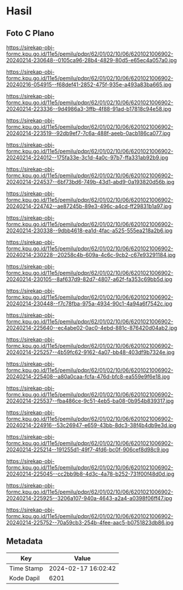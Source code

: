 # Hasil

## Foto C Plano

https://sirekap-obj-formc.kpu.go.id/11e5/pemilu/pdpr/62/01/02/10/06/6201021006902-20240214-230648--0105ca96-28b4-4829-80d5-e65ec4a057a0.jpg

https://sirekap-obj-formc.kpu.go.id/11e5/pemilu/pdpr/62/01/02/10/06/6201021006902-20240216-054915--f68def41-2852-475f-935e-a493a83ba665.jpg

https://sirekap-obj-formc.kpu.go.id/11e5/pemilu/pdpr/62/01/02/10/06/6201021006902-20240214-223336--9d4986a3-3ffb-4f88-91ad-b17818c94e58.jpg

https://sirekap-obj-formc.kpu.go.id/11e5/pemilu/pdpr/62/01/02/10/06/6201021006902-20240214-223519--92db9ef7-7c6a-488f-aeeb-0acb186ca077.jpg

https://sirekap-obj-formc.kpu.go.id/11e5/pemilu/pdpr/62/01/02/10/06/6201021006902-20240214-224012--175fa33e-3c1d-4a0c-97b7-ffa331ab92b9.jpg

https://sirekap-obj-formc.kpu.go.id/11e5/pemilu/pdpr/62/01/02/10/06/6201021006902-20240214-224537--6bf73bd6-749b-43d1-abd9-0a193820d56b.jpg

https://sirekap-obj-formc.kpu.go.id/11e5/pemilu/pdpr/62/01/02/10/06/6201021006902-20240214-224742--ae87245b-89e3-496c-a4cd-ff29831b1a97.jpg

https://sirekap-obj-formc.kpu.go.id/11e5/pemilu/pdpr/62/01/02/10/06/6201021006902-20240214-230338--9dbb4618-ea1d-4fac-a525-555ea218a2b6.jpg

https://sirekap-obj-formc.kpu.go.id/11e5/pemilu/pdpr/62/01/02/10/06/6201021006902-20240214-230228--20258c4b-609a-4c6c-9cb2-c67e93291184.jpg

https://sirekap-obj-formc.kpu.go.id/11e5/pemilu/pdpr/62/01/02/10/06/6201021006902-20240214-230105--8af637d9-82d7-4807-a62f-fa353c69bb5d.jpg

https://sirekap-obj-formc.kpu.go.id/11e5/pemilu/pdpr/62/01/02/10/06/6201021006902-20240214-230448--f7c78fba-975a-4934-90c1-4a94a6f7542c.jpg

https://sirekap-obj-formc.kpu.go.id/11e5/pemilu/pdpr/62/01/02/10/06/6201021006902-20240214-225640--ec4abe02-0ac0-4ebd-881c-876420d04ab2.jpg

https://sirekap-obj-formc.kpu.go.id/11e5/pemilu/pdpr/62/01/02/10/06/6201021006902-20240214-225257--4b59fc62-9162-4a07-bb48-403df9b7324e.jpg

https://sirekap-obj-formc.kpu.go.id/11e5/pemilu/pdpr/62/01/02/10/06/6201021006902-20240214-225408--a80a0caa-fcfa-476d-bfc8-ea559e9f6e18.jpg

https://sirekap-obj-formc.kpu.go.id/11e5/pemilu/pdpr/62/01/02/10/06/6201021006902-20240214-225537--fba486ce-9c51-4eb5-ba08-0b954b839317.jpg

https://sirekap-obj-formc.kpu.go.id/11e5/pemilu/pdpr/62/01/02/10/06/6201021006902-20240214-224916--53c26947-e659-43bb-8dc3-38f4b4db9e3d.jpg

https://sirekap-obj-formc.kpu.go.id/11e5/pemilu/pdpr/62/01/02/10/06/6201021006902-20240214-225214--191255d1-49f7-4fd6-bc0f-906cef8d98c9.jpg

https://sirekap-obj-formc.kpu.go.id/11e5/pemilu/pdpr/62/01/02/10/06/6201021006902-20240214-225045--cc2bb9b8-4d3c-4a78-b252-731f00f48d0d.jpg

https://sirekap-obj-formc.kpu.go.id/11e5/pemilu/pdpr/62/01/02/10/06/6201021006902-20240214-225925--3206a107-940a-4643-a2a4-a0398f06ff47.jpg

https://sirekap-obj-formc.kpu.go.id/11e5/pemilu/pdpr/62/01/02/10/06/6201021006902-20240214-225752--70a59cb3-254b-4fee-aac5-b0751823db86.jpg


## Metadata

| Key        | Value               |
| ---------- | ------------------- |
| Time Stamp | 2024-02-17 16:02:42 |
| Kode Dapil | 6201                |



